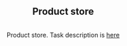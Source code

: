 <div align="center">
<article style="display: flex; flex-direction: column; align-items: center; justify-content: center;">
  <h1 style="width: 100%; text-align: center;">Product store</h1>
  <p>Product store. Task description is <a href="task.md">here</a></p>
</article>
</div>


